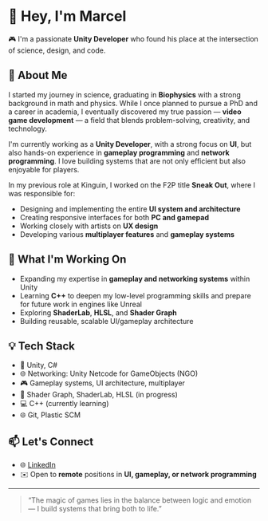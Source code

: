 # 👋 Hey, I'm Marcel

🎮 I'm a passionate **Unity Developer** who found his place at the intersection of science, design, and code.

## 🧠 About Me

I started my journey in science, graduating in **Biophysics** with a strong background in math and physics. While I once planned to pursue a PhD and a career in academia, I eventually discovered my true passion — **video game development** — a field that blends problem-solving, creativity, and technology.

I'm currently working as a **Unity Developer**, with a strong focus on **UI**, but also hands-on experience in **gameplay programming** and **network programming**. I love building systems that are not only efficient but also enjoyable for players.

In my previous role at Kinguin, I worked on the F2P title **Sneak Out**, where I was responsible for:
- Designing and implementing the entire **UI system and architecture**
- Creating responsive interfaces for both **PC and gamepad**
- Working closely with artists on **UX design**
- Developing various **multiplayer features** and **gameplay systems**

## 🔭 What I'm Working On

- Expanding my expertise in **gameplay and networking systems** within Unity
- Learning **C++** to deepen my low-level programming skills and prepare for future work in engines like Unreal
- Exploring **ShaderLab**, **HLSL**, and **Shader Graph**
- Building reusable, scalable UI/gameplay architecture

## 💡 Tech Stack

- 🧰 Unity, C#
- 🌐 Networking: Unity Netcode for GameObjects (NGO)
- 🎮 Gameplay systems, UI architecture, multiplayer
- 🎨 Shader Graph, ShaderLab, HLSL (in progress)
- 💻 C++ (currently learning)
- 🌐 Git, Plastic SCM

## 📫 Let's Connect

- 🌐 [LinkedIn](https://www.linkedin.com/in/marcel-fojk/)
- ✉️ Open to **remote** positions in **UI, gameplay, or network programming**

---

> “The magic of games lies in the balance between logic and emotion — I build systems that bring both to life.”
